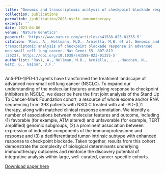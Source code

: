```yaml
---
title: "Genomic and transcriptomic analysis of checkpoint blockade response in advanced non-small cell lung cancer"
collection: publications
permalink: /publication/2023-nsclc-immunotherapy
excerpt: ''
date: 2023-04-06
venue: 'Nature Genetics'
paperurl: 'https://www.nature.com/articles/s41588-023-01355-5'
citation: 'Ravi, A., Hellmann, M.D., Arniella, M.B. et al. Genomic and
transcriptomic analysis of checkpoint blockade response in advanced
non-small cell lung cancer. Nat Genet 55, 807–819
(2023). https://doi.org/10.1038/s41588-023-01355-5'
authorlist: 'Ravi, A., Hellman, M.D., Arniella, ..., Hacohen, N.,
Getz, G., Gainor, J.F.'
---
```

Anti-PD-1/PD-L1 agents have transformed the treatment landscape of advanced non-small cell lung cancer (NSCLC). To expand our understanding of the molecular features underlying response to checkpoint inhibitors in NSCLC, we describe here the first joint analysis of the Stand Up To Cancer-Mark Foundation cohort, a resource of whole exome and/or RNA sequencing from 393 patients with NSCLC treated with anti-PD-(L)1 therapy, along with matched clinical response annotation. We identify a number of associations between molecular features and outcome, including (1) favorable (for example, ATM altered) and unfavorable (for example, TERT amplified) genomic subgroups, (2) a prominent association between expression of inducible components of the immunoproteasome and response and (3) a dedifferentiated tumor-intrinsic subtype with enhanced response to checkpoint blockade. Taken together, results from this cohort demonstrate the complexity of biological determinants underlying immunotherapy outcomes and reinforce the discovery potential of integrative analysis within large, well-curated, cancer-specific cohorts.

[Download paper here](http://academicpages.github.io/files/publications/s41588-023-01355-5.pdf)
